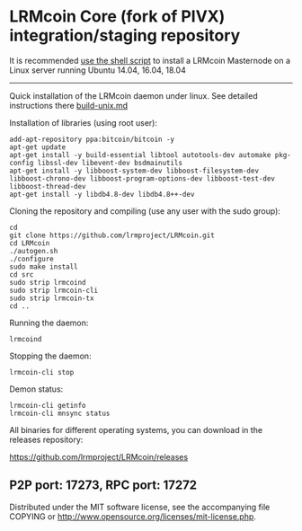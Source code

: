 LRMcoin Core (fork of PIVX) integration/staging repository
======================================


It is recommended [use the shell script](https://github.com/lrmproject/lgs-install) to install a LRMcoin Masternode on a Linux server running Ubuntu 14.04, 16.04, 18.04

***

Quick installation of the LRMcoin daemon under linux. See detailed instructions there [build-unix.md](build-unix.md)

Installation of libraries (using root user):

    add-apt-repository ppa:bitcoin/bitcoin -y
    apt-get update
    apt-get install -y build-essential libtool autotools-dev automake pkg-config libssl-dev libevent-dev bsdmainutils
    apt-get install -y libboost-system-dev libboost-filesystem-dev libboost-chrono-dev libboost-program-options-dev libboost-test-dev libboost-thread-dev
    apt-get install -y libdb4.8-dev libdb4.8++-dev

Cloning the repository and compiling (use any user with the sudo group):

    cd
    git clone https://github.com/lrmproject/LRMcoin.git
    cd LRMcoin
    ./autogen.sh
    ./configure
    sudo make install
    cd src
    sudo strip lrmcoind
    sudo strip lrmcoin-cli
    sudo strip lrmcoin-tx
    cd ..

Running the daemon:

    lrmcoind 

Stopping the daemon:

    lrmcoin-cli stop

Demon status:

    lrmcoin-cli getinfo
    lrmcoin-cli mnsync status

All binaries for different operating systems, you can download in the releases repository:

https://github.com/lrmproject/LRMcoin/releases

P2P port: 17273, RPC port: 17272
-
Distributed under the MIT software license, see the accompanying file COPYING or http://www.opensource.org/licenses/mit-license.php.
